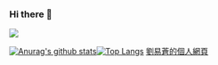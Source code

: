 ### Hi there 👋

![](http://antzuhl.cn:4000/get/@vincent9579.readme)

[![Anurag's github stats](https://github-readme-stats.vercel.app/api?username=vincent9579&show_icons=true&count_private=true&theme=synthwave)](https://github.com/anuraghazra/github-readme-stats)[![Top Langs](https://github-readme-stats.vercel.app/api/top-langs/?username=vincent9579&show_icons=true&theme=synthwave)](https://github.com/anuraghazra/github-readme-stats)
[劉易蒼的個人網頁](https://www2.nkust.edu.tw/~c110110233/)
